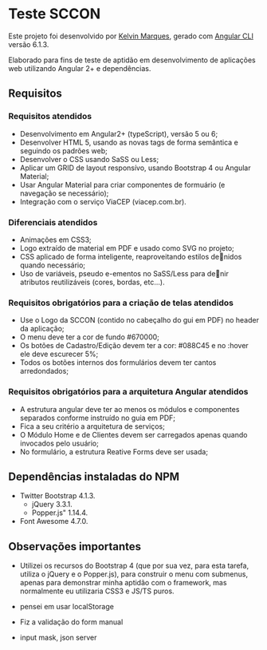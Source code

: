 # Teste SCCON

Este projeto foi desenvolvido por [Kelvin Marques](http://www.kelvinmarques.com.br), gerado com [Angular CLI](https://github.com/angular/angular-cli) versão 6.1.3.

Elaborado para fins de teste de aptidão em desenvolvimento de aplicações web utilizando Angular 2+ e dependências.

## Requisitos

### Requisitos atendidos

- Desenvolvimento em Angular2+ (typeScript), versão 5 ou 6;
- Desenvolver HTML 5, usando as novas tags de forma semântica e seguindo os padrões web;
- Desenvolver o CSS usando SaSS ou Less;
- Aplicar um GRID de layout responsívo, usando Bootstrap 4 ou Angular Material;
- Usar Angular Material para criar componentes de formuário (e navegação se necessário);
- Integração com o serviço ViaCEP (viacep.com.br).

### Diferenciais atendidos

- Animações em CSS3;
- Logo extraído de material em PDF e usado como SVG no projeto;
- CSS aplicado de forma inteligente, reaproveitando estilos denidos quando necessário;
- Uso de variáveis, pseudo e-ementos no SaSS/Less para denir atributos reutilizáveis (cores, bordas, etc...).

### Requisitos obrigatórios para a criação de telas atendidos

- Use o Logo da SCCON (contido no cabeçalho do gui em PDF) no header da aplicação;
- O menu deve ter a cor de fundo #670000;
- Os botões de Cadastro/Edição devem ter a cor: #088C45 e no :hover ele deve escurecer 5%;
- Todos os botões internos dos formulários devem ter cantos arredondados;

### Requisitos obrigatórios para a arquitetura Angular atendidos

- A estrutura angular deve ter ao menos os módulos e componentes separados conforme instruído no guia em PDF;
- Fica a seu critério a arquitetura de serviços;
- O Módulo Home e de Clientes devem ser carregados apenas quando invocados pelo usuário;
- No formulário, a estrutura Reative Forms deve ser usada;

## Dependências instaladas do NPM

- Twitter Bootstrap 4.1.3.
    - jQuery 3.3.1.
    - Popper.js" 1.14.4.
- Font Awesome 4.7.0.

## Observações importantes

- Utilizei os recursos do Bootstrap 4 (que por sua vez, para esta tarefa, utiliza o jQuery e o Popper.js), para construir o menu com submenus, apenas para demonstrar minha aptidão com o framework, mas normalmente eu utilizaria CSS3 e JS/TS puros.




- pensei em usar localStorage
- Fiz a validação do form manual
- input mask, json server